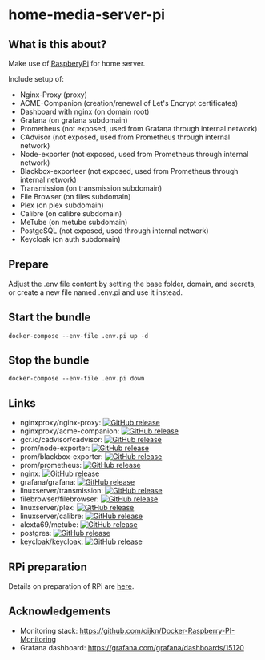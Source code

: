 # home-media-server-pi

## What is this about?
Make use of [RaspberyPi](https://www.raspberrypi.com) for home server.

Include setup of:
- Nginx-Proxy (proxy)
- ACME-Companion (creation/renewal of Let's Encrypt certificates) 
- Dashboard with nginx (on domain root)
- Grafana (on grafana subdomain)
- Prometheus (not exposed, used from Grafana through internal network)
- CAdvisor (not exposed, used from Prometheus through internal network)
- Node-exporter (not exposed, used from Prometheus through internal network)
- Blackbox-exporteer (not exposed, used from Prometheus through internal network)
- Transmission (on transmission subdomain)
- File Browser (on files subdomain)
- Plex (on plex subdomain)
- Calibre (on calibre subdomain)
- MeTube (on metube subdomain)
- PostgeSQL (not exposed, used through internal network)
- Keycloak (on auth subdomain)
## Prepare
Adjust the .env file content by setting the base folder, domain, and secrets, or create a new file named .env.pi and use it instead.

## Start the bundle
```
docker-compose --env-file .env.pi up -d
```
## Stop the bundle
```
docker-compose --env-file .env.pi down
```

## Links

- nginxproxy/nginx-proxy: [![GitHub release](https://img.shields.io/github/tag/nginx-proxy/nginx-proxy.svg)](https://hub.docker.com/r/nginxproxy/nginx-proxy) 
- nginxproxy/acme-companion: [![GitHub release](https://img.shields.io/github/tag/nginx-proxy/acme-companion.svg)](https://hub.docker.com/r/nginxproxy/acme-companion)
- gcr.io/cadvisor/cadvisor: [![GitHub release](https://img.shields.io/github/release/google/cadvisor.svg)](https://console.cloud.google.com/gcr/images/cadvisor/GLOBAL/cadvisor)
- prom/node-exporter: [![GitHub release](https://img.shields.io/github/tag/prometheus/node_exporter.svg)](https://hub.docker.com/r/prom/node-exporter)
- prom/blackbox-exporter: [![GitHub release](https://img.shields.io/github/v/tag/prometheus/blackbox_exporter.svg)](https://hub.docker.com/r/prom/blackbox-exporter)
- prom/prometheus: [![GitHub release](https://img.shields.io/github/tag/prometheus/prometheus.svg)](https://hub.docker.com/r/prom/prometheus)
- nginx: [![GitHub release](https://img.shields.io/github/tag/nginxinc/docker-nginx.svg)](https://hub.docker.com/_/nginx)
- grafana/grafana: [![GitHub release](https://img.shields.io/github/tag/grafana/grafana.svg)](https://hub.docker.com/r/grafana/grafana)
- linuxserver/transmission: [![GitHub release](https://img.shields.io/github/tag/linuxserver/docker-transmission.svg)](https://hub.docker.com/r/linuxserver/transmission)
- filebrowser/filebrowser: [![GitHub release](https://img.shields.io/github/tag/filebrowser/filebrowser.svg)](https://hub.docker.com/r/filebrowser/filebrowser)
- linuxserver/plex: [![GitHub release](https://img.shields.io/github/tag/linuxserver/docker-plex.svg)](https://hub.docker.com/r/linuxserver/plex)
- linuxserver/calibre: [![GitHub release](https://img.shields.io/github/tag/linuxserver/docker-calibre.svg)](https://hub.docker.com/r/linuxserver/calibre)
- alexta69/metube: [![GitHub release](https://img.shields.io/github/tag/alexta69/metube.svg)](https://hub.docker.com/r/alexta69/metube)
- postgres: [![GitHub release](https://img.shields.io/github/tag/postgres/postgres.svg)](https://hub.docker.com/_/postgres)
- keycloak/keycloak: [![GitHub release](https://img.shields.io/github/tag/keycloak/keycloak.svg)](https://hub.docker.com/r/keycloak/keycloak)

## RPi preparation

Details on preparation of RPi are [here](doc/installation.md).

## Acknowledgements

- Monitoring stack: https://github.com/oijkn/Docker-Raspberry-PI-Monitoring
- Grafana dashboard: https://grafana.com/grafana/dashboards/15120
